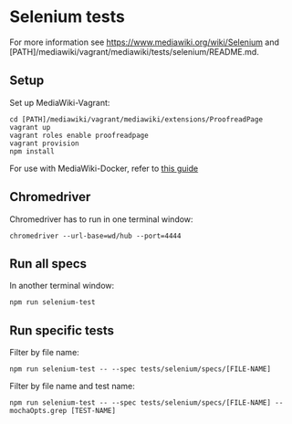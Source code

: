 # Selenium tests

For more information see https://www.mediawiki.org/wiki/Selenium and [PATH]/mediawiki/vagrant/mediawiki/tests/selenium/README.md.

## Setup

Set up MediaWiki-Vagrant:

    cd [PATH]/mediawiki/vagrant/mediawiki/extensions/ProofreadPage
    vagrant up
    vagrant roles enable proofreadpage
    vagrant provision
    npm install

For use with MediaWiki-Docker, refer to [this guide](https://www.mediawiki.org/wiki/MediaWiki-Docker/ProofreadPage)

## Chromedriver

Chromedriver has to run in one terminal window:

    chromedriver --url-base=wd/hub --port=4444

## Run all specs

In another terminal window:

    npm run selenium-test

## Run specific tests

Filter by file name:

    npm run selenium-test -- --spec tests/selenium/specs/[FILE-NAME]

Filter by file name and test name:

    npm run selenium-test -- --spec tests/selenium/specs/[FILE-NAME] --mochaOpts.grep [TEST-NAME]
